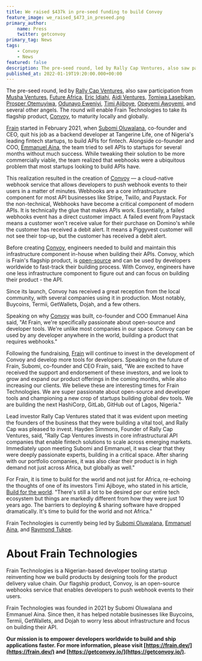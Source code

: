 ```yaml
---
title: We raised $437k in pre-seed funding to build Convoy
feature_image: we_raised_$473_in_preseed.png
primary_author:
    name: Press
    twitter: getconvoy
primary_tag: News
tags:
    - Convoy
    - News
featured: false
description: The pre-seed round, led by Rally Cap Ventures, also saw participation from Musha Ventures, Future Africa, Eric Idiahi, Aidi Ventures, Tomiwa Lasebikan, Prosper Otemuyiwa, Odunayo Eweniyi, Timi Ajiboye, Opeyemi Awoyemi, and several other angels
published_at: 2022-01-19T19:20:00.000+00:00
---
```


The pre-seed round, led by [Rally Cap Ventures](https://www.rallycapventures.com), also saw participation from [Musha Ventures](https://www.mushaventures.com/), [Future Africa](https://future.africa/), [Eric Idiahi](https://www.linkedin.com/in/eric-idiahi-b9b7b629/?originalSubdomain=ng), [Aidi Ventures](https://aidi.africa/), [Tomiwa Lasebikan](https://www.linkedin.com/in/olatomiwalasebikan/), [Prosper Otemuyiwa](https://www.linkedin.com/in/prosperotemuyiwa/), [Odunayo Eweniyi](https://www.linkedin.com/in/odunayoeweniyi/?originalSubdomain=uk), [Timi Ajiboye](https://timiajiboye.com/), [Opeyemi Awoyemi](https://www.linkedin.com/in/opeawo/), and several other angels. The round will enable Frain Technologies to take its flagship product, [Convoy](https://getconvoy.io/), to maturity locally and globally.

[Frain](https://frain.dev/) started in February 2021, when [Subomi Oluwalana](https://www.linkedin.com/in/subomi-oluwalana-one/), co-founder and CEO, quit his job as a backend developer at Tangerine Life, one of Nigeria's leading fintech startups, to build APIs for fintech. Alongside co-founder and COO, [Emmanuel Aina](https://www.linkedin.com/in/emmanuel-aina-76071a133/), the team tried to sell APIs to startups for several months without much success. While tweaking their solution to be more commercially viable, the team realized that webhooks were a ubiquitous problem that most startups looking to build APIs have.

This realization resulted in the creation of [Convoy](https://getconvoy.io/) — a cloud-native webhook service that allows developers to push webhook events to their users in a matter of minutes. Webhooks are a core infrastructure component for most API businesses like Stripe, Twillo, and Paystack. For the non-technical, Webhooks have become a critical component of modern APIs. It is technically the glue that makes APIs work. Essentially, a failed webhooks event has a direct customer impact. A failed event from Paystack means a customer won't receive value for their purchase on Domino's while the customer has received a debit alert. It means a Piggyvest customer will not see their top-up, but the customer has received a debit alert.

Before creating [Convoy](https://getconvoy.io/), engineers needed to build and maintain this infrastructure component in-house when building their APIs. Convoy, which is Frain's flagship product, is [open-source](https://github.com/frain-dev/convoy) and can be used by developers worldwide to fast-track their building process. With Convoy, engineers have one less infrastructure component to figure out and can focus on building their product - the API.

Since its launch, Convoy has received a great reception from the local community, with several companies using it in production. Most notably, Buycoins, Termii, GetWallets, Dojah, and a few others.

Speaking on why [Convoy](https://getconvoy.io/) was built, co-founder and COO Emmanuel Aina said, "At Frain, we're specifically passionate about open-source and developer tools. We're unlike most companies in our space. Convoy can be used by any developer anywhere in the world, building a product that requires webhooks."

Following the fundraising, [Frain](https://frain.dev/) will continue to invest in the development of Convoy and develop more tools for developers. Speaking on the future of Frain, Subomi, co-founder and CEO Frain, said, "We are excited to have received the support and endorsement of these investors, and we look to grow and expand our product offerings in the coming months, while also increasing our clients. We believe these are interesting times for Frain Technologies. We are super passionate about open-source and developer tools and championing a new crop of startups building global dev tools. We are building the next HashiCorp, GitLab, GitHub out of Lagos, Nigeria."

Lead investor Rally Cap Ventures stated that it was evident upon meeting the founders of the business that they were building a vital tool, and Rally Cap was pleased to invest. Hayden Simmons, Founder of Rally Cap Ventures, said, "Rally Cap Ventures invests in core infrastructural API companies that enable fintech solutions to scale across emerging markets. Immediately upon meeting Subomi and Emmanuel, it was clear that they were deeply passionate experts, building in a critical space. After sharing with our portfolio companies, it was also clear their product is in high demand not just across Africa, but globally as well."

For Frain, it is time to build for the world and not just for Africa, re-echoing the thoughts of one of its investors Timi Ajiboye, who stated in his article, [Build for the world](https://medium.com/timigod/build-for-the-world-2df4501a9270). "There's still a lot to be desired per our entire tech ecosystem but things are markedly different from how they were just 10 years ago. The barriers to deploying & sharing software have dropped dramatically. It's time to build for the world and not Africa."

Frain Technologies is currently being led by [Subomi Oluwalana](https://www.linkedin.com/in/subomi-oluwalana-one/), [Emmanuel Aina](https://www.linkedin.com/in/emmanuel-aina-76071a133/), and [Raymond Tukpe](https://www.linkedin.com/in/rtukpe/?miniProfileUrn=urn%3Ali%3Afs_miniProfile%3AACoAABGsYP0Bi9v4PLyaqY7ZwTf4sfTt4sPpcxo).

# About Frain Technologies

Frain Technologies is a Nigerian-based developer tooling startup reinventing how we build products by designing tools for the product delivery value chain. Our flagship product, Convoy, is an open-source webhooks service that enables developers to push webhook events to their users.

Frain Technologies was founded in 2021 by Subomi Oluwalana and Emmanuel Aina. Since then, it has helped notable businesses like Buycoins, Termii, GetWallets, and Dojah to worry less about infrastructure and focus on building their API.

**Our mission is to empower developers worldwide to build and ship applications faster. For more information, please visit [https://frain.dev/](https://frain.dev/) and [https://getconvoy.io/](https://getconvoy.io/).**
